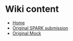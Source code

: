 # Wiki content

- [Home](./Home)
- [Original SPARK submission](./OriginalSubmission)
- [Original Mock](./OriginalMock)